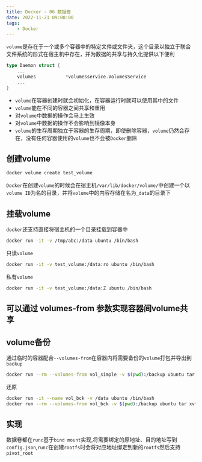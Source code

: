 ```yaml
---
title: Docker - 06 数据卷
date: 2022-11-21 09:00:00
tags:
    - Docker
---
```


`volume`是存在于一个或多个容器中的特定文件或文件夹，这个目录以独立于联合文件系统的形式在宿主机中存在，并为数据的共享与持久化提供以下便利

```go
type Daemon struct {
    ...
	volumes           *volumesservice.VolumesService
    ...
}
```

- `volume`在容器创建时就会初始化，在容器运行时就可以使用其中的文件
- `volume`能在不同的容器之间共享和重用
- 对`volume`中数据的操作会马上生效
- 对`volume`中数据的操作不会影响到镜像本身
- `volume`的生存周期独立于容器的生存周期，即使删除容器，`volume`仍然会存在，没有任何容器使用的`volume`也不会被`Docker`删除

## 创建volume
```bash
docker volume create test_volume
```
`Docker`在创建`volume`的时候会在宿主机`/var/lib/docker/volume/`中创建一个以`volume ID`为名的目录，并将`volume`中的内容存储在名为`_data`的目录下

## 挂载volume
`docker`还支持直接将宿主机的一个目录挂载到容器中
```bash
docker run -it -v /tmp/abc:/data ubuntu /bin/bash
```

只读`volume`
```sh
docker run -it -v test_volume:/data:ro ubuntu /bin/bash
```

私有`volume`
```sh
docker run -it -v test_volume:/data:Z ubuntu /bin/bash
```

## 可以通过 volumes-from 参数实现容器间volume共享
## volume备份
通过临时的容器配合`--volumes-from`在容器内将需要备份的`volume`打包并导出到`backup`
```sh
docker run --rm --volumes-from vol_simple -v $(pwd):/backup ubuntu tar cvf /backup/data.tar /data​​
```

还原
```sh
docker run -it --name vol_bck -v /data ubuntu /bin/bash
docker run --rm --volumes-from vol_bck -v $(pwd):/backup ubuntu tar xvf /backup/data.tar -C /​
```

## 实现
数据卷都在`runc`基于`bind mount`实现,将需要绑定的原地址、目的地址写到`config.json`,`runc`在创建`rootfs`时会将对应地址绑定到新的`rootfs`然后支持`pivot_root`